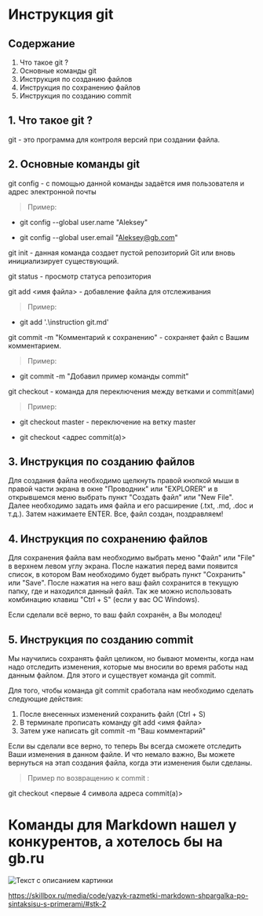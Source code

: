 # Инструкция git

## Содержание
1. Что такое git ?
2. Основные команды git
3. Инструкция по созданию файлов
4. Инструкция по сохранению файлов 
5. Инструкция по созданию commit

## 1. Что такое git ?
git - это программа для контроля версий при создании файла.

## 2. Основные команды git
git config - с помощью данной команды задаётся имя пользователя и адрес электронной почты

> Пример:

* git config --global user.name "Aleksey"

* git config --global user.email "Aleksey@gb.com"

git init - данная команда создает пустой репозиторий Git или вновь инициализирует существующий.

git status - просмотр статуса репозитория

git add <имя файла> - добавление файла для отслеживания

> Пример:

* git add '.\instruction git.md'

git commit -m "Комментарий к сохранению" - сохраняет файл с Вашим комментарием.

> Пример: 

* git commit -m "Добавил пример команды commit"

git checkout - команда для переключения между ветками и commit(ами)

> Пример: 

* git checkout master - переключение на ветку master

* git checkout <адрес commit(а)>

## 3. Инструкция по созданию файлов

Для создания файла необходимо щелкнуть правой кнопкой мыши в правой части экрана в окне "Проводник" или "EXPLORER" и в открывшемся меню выбрать пункт "Создать файл" или "New File". Далее необходимо задать имя файла и его расширение (.txt, .md, .doc и т.д.). Затем нажимаете ENTER. Все, файл создан, поздравляем!

## 4. Инструкция по сохранению файлов  

Для сохранения файла вам необходимо выбрать меню "Файл" или "File" в верхнем левом углу экрана. После нажатия перед вами появится список, в котором Вам необходимо будет выбрать пункт "Сохранить" или "Save". После нажатия на него ваш файл сохранится в текущую папку, где и находился данный файл. Так же можно использовать комбинацию клавиш "Ctrl + S" (если у вас ОС Windows).

Если сделали всё верно, то ваш файл сохранён, а Вы молодец!

## 5. Инструкция по созданию commit

Мы научились сохранять файл целиком, но бывают моменты, когда нам надо отследить изменения, которые мы вносили во время работы над данным файлом. Для этого и существует команда git commit. 

Для того, чтобы команда git commit сработала нам необходимо сделать следующие действия:

1. После внесенных изменений сохранить файл (Ctrl + S)
2. В терминале прописать команду git add <имя файла>
3. Затем уже написать git commit -m "Ваш комментарий"

Если вы сделали все верно, то теперь Вы всегда сможете отследить Ваши изменения в данном файле. И что немало важно, Вы можете вернуться на этап создания файла, когда эти изменения были сделаны.

> Пример по возвращению к commit :

git checkout <первые 4 символа адреса commit(а)>

# Команды для Markdown нашел у конкурентов, а хотелось бы на gb.ru 

![Текст с описанием картинки](/1.png)

<https://skillbox.ru/media/code/yazyk-razmetki-markdown-shpargalka-po-sintaksisu-s-primerami/#stk-2>


[def]: 1.png